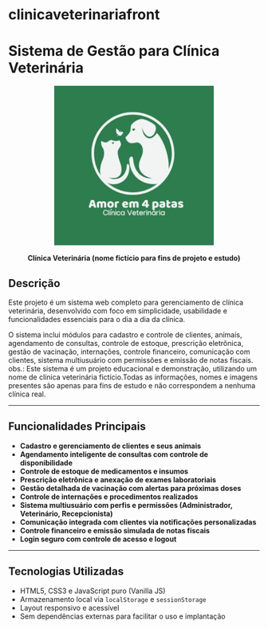 # clinicaveterinariafront
# Sistema de Gestão para Clínica Veterinária

<p align="center">
  <img src="https://raw.githubusercontent.com/daianemh/clinicaveterinariafront/refs/heads/main/clinica%20veterinaria%20front/Logotipo.jpg" alt="Logotipo Clínica Veterinária" width="320" />
</p>

<p align="center">
  <strong>Clínica Veterinária (nome fictício para fins de projeto e estudo)</strong>
</p>

## Descrição

Este projeto é um sistema web completo para gerenciamento de clínica veterinária, desenvolvido com foco em simplicidade, usabilidade e funcionalidades essenciais para o dia a dia da clínica.

O sistema inclui módulos para cadastro e controle de clientes, animais, agendamento de consultas, controle de estoque, prescrição eletrônica, gestão de vacinação, internações, controle financeiro, comunicação com clientes, sistema multiusuário com permissões e emissão de notas fiscais.
obs.: Este sistema é um projeto educacional e demonstração, utilizando um nome de clínica veterinária fictício.Todas as informações, nomes e imagens presentes são apenas para fins de estudo e não correspondem a nenhuma clínica real.

---

## Funcionalidades Principais

- **Cadastro e gerenciamento de clientes e seus animais**
- **Agendamento inteligente de consultas com controle de disponibilidade**
- **Controle de estoque de medicamentos e insumos**
- **Prescrição eletrônica e anexação de exames laboratoriais**
- **Gestão detalhada de vacinação com alertas para próximas doses**
- **Controle de internações e procedimentos realizados**
- **Sistema multiusuário com perfis e permissões (Administrador, Veterinário, Recepcionista)**
- **Comunicação integrada com clientes via notificações personalizadas**
- **Controle financeiro e emissão simulada de notas fiscais**
- **Login seguro com controle de acesso e logout**

---

## Tecnologias Utilizadas

- HTML5, CSS3 e JavaScript puro (Vanilla JS)
- Armazenamento local via `localStorage` e `sessionStorage`
- Layout responsivo e acessível
- Sem dependências externas para facilitar o uso e implantação



